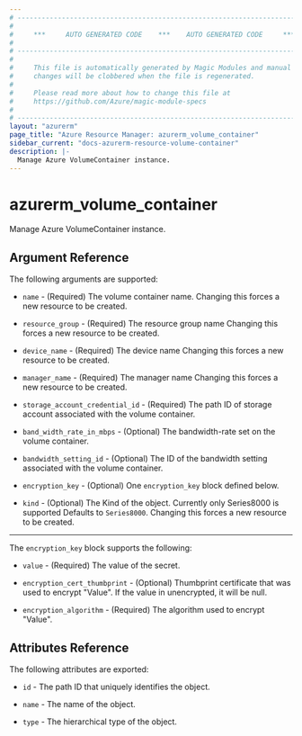 ```yaml
---
# ----------------------------------------------------------------------------
#
#     ***     AUTO GENERATED CODE    ***    AUTO GENERATED CODE     ***
#
# ----------------------------------------------------------------------------
#
#     This file is automatically generated by Magic Modules and manual
#     changes will be clobbered when the file is regenerated.
#
#     Please read more about how to change this file at
#     https://github.com/Azure/magic-module-specs
#
# ----------------------------------------------------------------------------
layout: "azurerm"
page_title: "Azure Resource Manager: azurerm_volume_container"
sidebar_current: "docs-azurerm-resource-volume-container"
description: |-
  Manage Azure VolumeContainer instance.
---
```


# azurerm_volume_container

Manage Azure VolumeContainer instance.


## Argument Reference

The following arguments are supported:

* `name` - (Required) The volume container name. Changing this forces a new resource to be created.

* `resource_group` - (Required) The resource group name Changing this forces a new resource to be created.

* `device_name` - (Required) The device name Changing this forces a new resource to be created.

* `manager_name` - (Required) The manager name Changing this forces a new resource to be created.

* `storage_account_credential_id` - (Required) The path ID of storage account associated with the volume container.

* `band_width_rate_in_mbps` - (Optional) The bandwidth-rate set on the volume container.

* `bandwidth_setting_id` - (Optional) The ID of the bandwidth setting associated with the volume container.

* `encryption_key` - (Optional) One `encryption_key` block defined below.

* `kind` - (Optional) The Kind of the object. Currently only Series8000 is supported Defaults to `Series8000`. Changing this forces a new resource to be created.

---

The `encryption_key` block supports the following:

* `value` - (Required) The value of the secret.

* `encryption_cert_thumbprint` - (Optional) Thumbprint certificate that was used to encrypt "Value". If the value in unencrypted, it will be null.

* `encryption_algorithm` - (Required) The algorithm used to encrypt "Value".

## Attributes Reference

The following attributes are exported:

* `id` - The path ID that uniquely identifies the object.

* `name` - The name of the object.

* `type` - The hierarchical type of the object.
